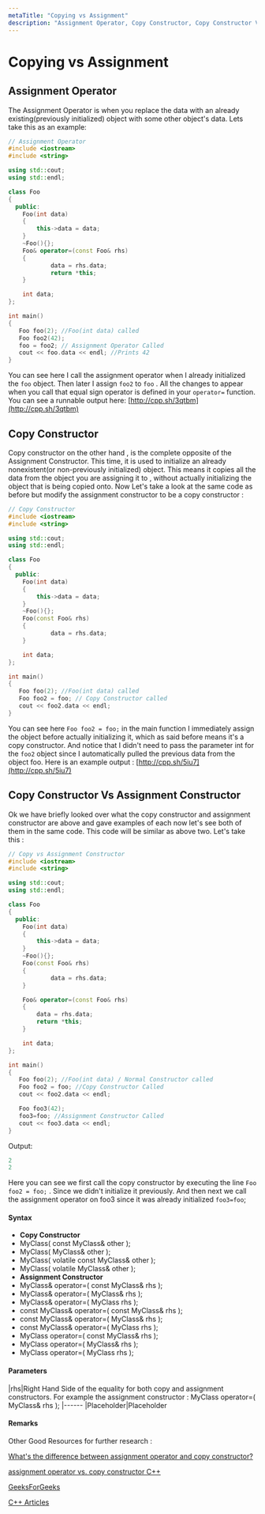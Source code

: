 ```yaml
---
metaTitle: "Copying vs Assignment"
description: "Assignment Operator, Copy Constructor, Copy Constructor Vs Assignment Constructor"
---
```


# Copying vs Assignment



## Assignment Operator


The Assignment Operator is when you replace the data with an already existing(previously initialized) object with some other object's data. Lets take this as an example:

```cpp
// Assignment Operator
#include <iostream>
#include <string>

using std::cout;
using std::endl;

class Foo
{
  public:
    Foo(int data)
    {
        this->data = data;    
    }
    ~Foo(){};
    Foo& operator=(const Foo& rhs)
    {
            data = rhs.data; 
            return *this;
    }

    int data;
};

int main()
{
   Foo foo(2); //Foo(int data) called
   Foo foo2(42);
   foo = foo2; // Assignment Operator Called
   cout << foo.data << endl; //Prints 42
}

```

You can see here I call the assignment operator when I already initialized the `foo` object. Then later I assign `foo2` to `foo` . All the changes to appear when you call that equal sign operator is defined in your `operator=` function. You can see a runnable output here: [http://cpp.sh/3qtbm](http://cpp.sh/3qtbm)



## Copy Constructor


Copy constructor on the other hand , is the complete opposite of the Assignment Constructor. This time, it is used to initialize an already nonexistent(or non-previously initialized) object. This means it copies all the data from the object you are assigning it to , without actually initializing the object that is being copied onto. Now Let's take a look at the same code as before but modify the assignment constructor to be a copy constructor :

```cpp
// Copy Constructor
#include <iostream>
#include <string>

using std::cout;
using std::endl;

class Foo
{
  public:
    Foo(int data)
    {
        this->data = data;    
    }
    ~Foo(){};
    Foo(const Foo& rhs)
    {
            data = rhs.data; 
    }

    int data;
};

int main()
{
   Foo foo(2); //Foo(int data) called
   Foo foo2 = foo; // Copy Constructor called
   cout << foo2.data << endl;
}

```

You can see here `Foo foo2 = foo;` in the main function I immediately assign the object before actually initializing it, which as said before means it's a copy constructor. And notice that I didn't need to pass the parameter int for the `foo2` object since I automatically pulled the previous data from the object foo. Here is an example output : [http://cpp.sh/5iu7](http://cpp.sh/5iu7)



## Copy Constructor Vs Assignment Constructor


Ok we have briefly looked over what the copy constructor and assignment constructor are above and gave examples of each now let's see both of them in the same code. This code will be similar as above two. Let's take this :

```cpp
// Copy vs Assignment Constructor
#include <iostream>
#include <string>

using std::cout;
using std::endl;

class Foo
{
  public:
    Foo(int data)
    {
        this->data = data;    
    }
    ~Foo(){};
    Foo(const Foo& rhs)
    {
            data = rhs.data; 
    }

    Foo& operator=(const Foo& rhs)
    {
        data = rhs.data; 
        return *this;
    }

    int data;
};

int main()
{
   Foo foo(2); //Foo(int data) / Normal Constructor called
   Foo foo2 = foo; //Copy Constructor Called
   cout << foo2.data << endl;

   Foo foo3(42);
   foo3=foo; //Assignment Constructor Called
   cout << foo3.data << endl;
}

```

Output:

```cpp
2
2

```

Here you can see we first call the copy constructor by executing the line `Foo foo2 = foo;` . Since we didn't initialize it previously. And then next we call the assignment operator on foo3 since it was already initialized `foo3=foo`;



#### Syntax


- **Copy Constructor**
- MyClass( const MyClass& other );
- MyClass( MyClass& other );
- MyClass( volatile const MyClass& other );
- MyClass( volatile MyClass& other );
- **Assignment Constructor**
- MyClass& operator=( const MyClass& rhs );
- MyClass& operator=( MyClass& rhs );
- MyClass& operator=( MyClass rhs );
- const MyClass& operator=( const MyClass& rhs );
- const MyClass& operator=( MyClass& rhs );
- const MyClass& operator=( MyClass rhs );
- MyClass operator=( const MyClass& rhs );
- MyClass operator=( MyClass& rhs );
- MyClass operator=( MyClass rhs );



#### Parameters


|rhs|Right Hand Side of the equality for both copy and assignment constructors. For example the assignment constructor : MyClass operator=( MyClass& rhs );
|------
|Placeholder|Placeholder



#### Remarks


Other Good Resources for further research :

[What&#39;s the difference between assignment operator and copy constructor?](http://stackoverflow.com/questions/11706040/whats-the-difference-between-assignment-operator-and-copy-constructor)

[assignment operator vs. copy constructor C++](http://stackoverflow.com/questions/18969083/assignment-operator-vs-copy-constructor-c)

[GeeksForGeeks](http://www.geeksforgeeks.org/copy-constructor-vs-assignment-operator-in-c/)

[C++ Articles](http://www.cplusplus.com/articles/y8hv0pDG/)

